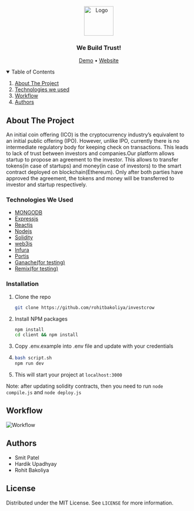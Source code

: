 <!-- PROJECT LOGO -->
<br />
<p align="center">
  <a href="https://github.com/rohitbakoliya/investcrow">
    <img src="assets/logo.png" alt="Logo" width="80" height="80">
  </a>

  <h3 align="center">We Build Trust!</h3>
  <p align="center">
    <a href="">Demo</a>
    •
    <a href="https://investcrow.herokuapp.com" >Website</a>
  </p>

</p>

<!-- TABLE OF CONTENTS -->
<details open="open">
  <summary>Table of Contents</summary>
  <ol>
    <li>
      <a href="#about-the-project">About The Project</a>
    </li>
    <li> 
      <a href="#technologies-we-used">Technologies we used</a>
    </li>
    <li><a href="#workflow">Workflow</a></li>
    <li><a href="#authors">Authors</a></li>
  </ol>
</details>

<!-- ABOUT THE PROJECT -->

## About The Project

An initial coin offering (ICO) is the cryptocurrency industry’s equivalent to an initial public
offering (IPO). However, unlike IPO, currently there is no intermediate regulatory body for keeping
check on transactions. This leads to lack of trust between investors and companies.Our platform
allows startup to propose an agreement to the investor. This allows to transfer tokens(in case of
startups) and money(in case of investors) to the smart contract deployed on blockchain(Ethereum).
Only after both parties have approved the agreement, the tokens and money will be transferred to
investor and startup respectively.

### Technologies We Used

- [MONGODB](https://www.mongodb.com/)
- [Expressjs](https://expressjs.com/)
- [Reactjs](https://reactjs.org/)
- [Nodejs](https://nodejs.org/en/)
- [Solidity](https://docs.soliditylang.org/en/v0.8.2/)
- [web3js](https://web3js.readthedocs.io/en/v1.3.4/)
- [Infura](https://infura.io/)
- [Portis](https://www.portis.io/)
- [Ganache(for testing)](https://www.trufflesuite.com/ganache)
- [Remix(for testing)](https://remix.ethereum.org)

<!-- GETTING STARTED -->

### Installation

1. Clone the repo
   ```sh
   git clone https://github.com/rohitbakoliya/investcrow
   ```
2. Install NPM packages
   ```sh
   npm install
   cd client && npm install
   ```
3. Copy .env.example into .env file and update with your credentials

4. ```sh
   bash script.sh
   npm run dev
   ```
5. This will start your project at `localhost:3000`

Note: after updating solidity contracts, then you need to run `node compile.js` and `node deploy.js`

<!-- USAGE EXAMPLES -->

<!-- workflow -->

## Workflow

![Workflow][workflow-image]

<!-- ACKNOWLEDGEMENTS -->

## Authors

- Smit Patel
- Hardik Upadhyay
- Rohit Bakoliya

<!-- MARKDOWN LINKS & IMAGES -->
<!-- https://www.markdownguide.org/basic-syntax/#reference-style-links -->

[workflow-image]: assets/workflow.png

<!-- LICENSE -->

## License

Distributed under the MIT License. See `LICENSE` for more information.
